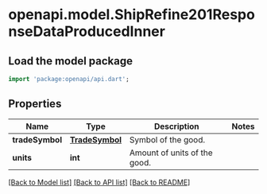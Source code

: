 # openapi.model.ShipRefine201ResponseDataProducedInner

## Load the model package
```dart
import 'package:openapi/api.dart';
```

## Properties
Name | Type | Description | Notes
------------ | ------------- | ------------- | -------------
**tradeSymbol** | [**TradeSymbol**](TradeSymbol.md) | Symbol of the good. | 
**units** | **int** | Amount of units of the good. | 

[[Back to Model list]](../README.md#documentation-for-models) [[Back to API list]](../README.md#documentation-for-api-endpoints) [[Back to README]](../README.md)


